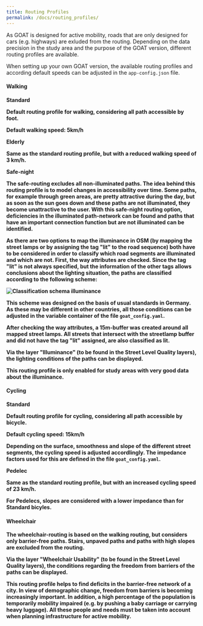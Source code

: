 ```yaml
---
title: Routing Profiles
permalink: /docs/routing_profiles/
---
```


As GOAT is designed for active mobility, roads that are only designed for cars (e.g. highways) are exluded from the routing. Depending on the data precision in the study area and the purpose of the GOAT version, different routing profiles are available. 

When setting up your own GOAT version, the available routing profiles and according default speeds can be adjusted in the `app-config.json` file.

#### Walking
<b>Standard<b>

Default routing profile for walking, considering all path accessible by foot. 

Default walking speed: 5km/h 

<b>Elderly<b>

Same as the standard routing profile, but with a reduced walking speed of 3 km/h. 

<b>Safe-night<b>

The safe-routing excludes all non-illuminated paths. The idea behind this routing profile is to model changes in accessibility over time. Some paths, for example through green areas, are pretty attractive during the day, but as soon as the sun goes down and these paths are not illuminated, they become unattractive to the user. With this safe-night routing option, deficiencies in the illuminated path-network can be found and paths that have an important connection function but are not illuminated can be identified.

As there are two options to map the illuminance in OSM (by mapping the street lamps or by assigning the tag "lit" to the road sequence) both have to be considered in order to classify which road segments are illuminated and which are not. First, the way attributes are checked. Since the tag "lit" is not always specified, but the information of the other tags allows conclusions about the lighting situation, the paths are classified according to the following scheme:


<img class="img-responsive" src="../../img/classification_schema_illumination.png" alt="Classification schema illuminance" title="Classification schema illuminance"/> 

This scheme was designed on the basis of usual standards in Germany. As these may be different in other countries, all those conditions can be adjusted in the variable container of the file `goat_config.yaml`. 

After checking the way attributes, a 15m-buffer was created around all mapped street lamps. All streets that intersect with the streetlamp buffer and did not have the tag "lit" assigned, are also classified as lit.

Via the layer "Illuminance" (to be found in the Street Level Quality layers), the lighting conditions of the paths can be displayed. 

This routing profile is only enabled for study areas with very good data about the illuminance. 


#### Cycling
<b>Standard<b>

Default routing profile for cycling, considering all path accessible by bicycle. 

Default cycling speed: 15km/h

Depending on the surface, smoothness and slope of the different street segments, the cycling speed is adjusted accordlingly. The  impedance factors used for this are defined in the file `goat_config.yaml`.

<b>Pedelec<b>

Same as the standard routing profile, but with an increased cycling speed of 23 km/h. 

For Pedelecs, slopes are considered with a lower impedance than for Standard bicyles. 

#### Wheelchair

The wheelchair-routing is based on the walking routing, but considers only barrier-free paths. Stairs, unpaved paths and paths with high slopes are excluded from the routing.

Via the layer "Wheelchair Usability" (to be found in the Street Level Quality layers), the conditions regarding the freedom from barriers of the paths can be displayed. 

This routing profile helps to find deficits in the barrier-free network of a city. In view of demographic change, freedom from barriers is becoming increasingly important. In addition, a high percentage of the population is temporarily mobility impaired (e.g. by pushing a baby carriage or carrying heavy luggage). All these people and needs must be taken into account when planning infrastructure for active mobility. 

